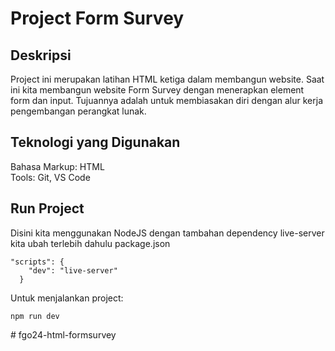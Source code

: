 # Project Form Survey

## Deskripsi
Project ini merupakan latihan HTML ketiga dalam membangun website. Saat ini kita membangun website Form Survey dengan menerapkan element form dan input. Tujuannya adalah untuk membiasakan diri dengan alur kerja pengembangan perangkat lunak.

## Teknologi yang Digunakan
Bahasa Markup: HTML  
Tools: Git, VS Code

## Run Project
Disini kita menggunakan NodeJS dengan tambahan dependency live-server
kita ubah terlebih dahulu package.json
``` 
"scripts": {
    "dev": "live-server"
  }
``` 
Untuk menjalankan project:
```
npm run dev
```
#   f g o 2 4 - h t m l - f o r m s u r v e y  
 